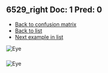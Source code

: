 ## 6529_right Doc: 1 Pred: 0
- [Back to confusion matrix](https://github.com/juliandewit/kaggle_retinopathy/blob/master/matrix.md)
- [Back to list](https://github.com/juliandewit/kaggle_retinopathy/blob/master/lists/10/list.md)
- [Next example in list](https://github.com/juliandewit/kaggle_retinopathy/blob/master/lists/10/66/6631_left.md)

![Eye](https://retinopaty.blob.core.windows.net/size1024/6529_right_1.jpeg)

### 

![Eye]()
